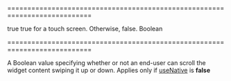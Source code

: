 ===========================================================================
<!--default-->true<!--/default-->
<!--custom_default_for_desktop-->true for a touch screen. Otherwise, false.<!--/custom_default_for_desktop-->
<!--type-->Boolean<!--/type-->
===========================================================================

<!--shortDescription-->
A Boolean value specifying whether or not an end-user can scroll the widget content swiping it up or down. Applies only if [useNative]({basewidgetpath}/Configuration/#useNative) is **false**
<!--/shortDescription-->

<!--fullDescription-->

<!--/fullDescription-->